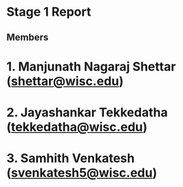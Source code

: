 # Stage 1 Report

## Members

# 1. Manjunath Nagaraj Shettar (shettar@wisc.edu)
# 2. Jayashankar Tekkedatha (tekkedatha@wisc.edu)
# 3. Samhith Venkatesh (svenkatesh5@wisc.edu)
